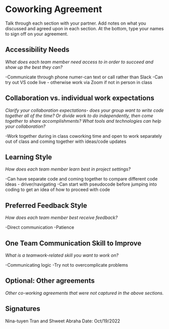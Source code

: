 # Coworking Agreement

Talk through each section with your partner. Add notes on what you discussed and agreed upon in each section. At the bottom, type your names to sign off on your agreement.

## Accessibility Needs
*What does each team member need access to in order to succeed and show up the best they can?*

-Communicate through phone numer-can text or call rather than Slack 
-Can try out VS code live - otherwise work via Zoom if not in person in class

## Collaboration vs. individual work expectations
*Clarify your collaboration expectations- does your group want to write code together all of the time? Or divide work to do independently, then come together to share accomplishments? What tools and technologies can help your collaboration?*

-Work together during in class coworking time and open to work separately out of class and coming together with ideas/code updates 

## Learning Style
*How does each team member learn best in project settings?*

-Can have separate code and coming together to compare different code ideas - driver/navigating 
-Can start with pseudocode before jumping into coding to get an idea of how to proceed with code 

## Preferred Feedback Style
*How does each team member best receive feedback?*

-Direct communication 
-Patience 

## One Team Communication Skill to Improve
*What is a teamwork-related skill you want to work on?*

-Communicating logic 
-Try not to overcomplicate problems

## Optional: Other agreements
*Other co-working agreements that were not captured in the above sections.*

## Signatures
Nina-tuyen Tran and Shweet Abraha
Date: Oct/19/2022
